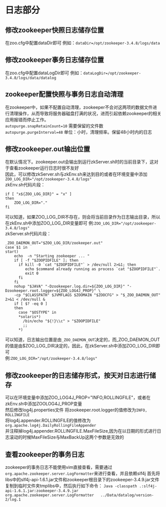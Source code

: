 # 日志部分
## 修改zookeeper快照日志储存位置
在zoo.cfg中配置dataDir即可
例如：`dataDir=/opt/zookeeper-3.4.8/logs/data`
## 修改zookeeper事务日志储存位置
在zoo.cfg中配置dataLogDir即可
例如：`dataLogDir=/opt/zookeeper-3.4.8/logs/data/datalog`
## zookeeper配置快照与事务日志自动清理
在zookeeper中，如果不配置自动清理，zookeeper不会对这两项的数据文件进行清理操作，从而导致将服务器磁盘打满的状况，进而引起依赖zookeeper的相关应用报错而停止工作。  
`autopurge.snapRetainCount=10` 需要保留的文件数  
`autopurge.purgeInterval=48` 单位：小时，清理频率。保留48小时内的日志 
## 修改zookeeper.out输出位置
在默认情况下。zookeeper.out会输出到运行zkServer.sh时的当前目录下，这对于查看zookeeper运行日志时很不友好  
因此，可以修改zkServer.sh与zkEnv.sh来达到目的或者在环境变量中添加`ZOO_LOG_DIR="/opt/zookeeper-3.4.8/logs"`    
zkEnv.sh代码片段：  
```
if [ "x${ZOO_LOG_DIR}" = "x" ]
then
    ZOO_LOG_DIR="."
fi
```
可以知道，如果ZOO_LOG_DIR不存在，则会将当前目录作为日志输出目录，所以在zkEnv.sh中添加ZOO_LOG_DIR变量即可
例:`ZOO_LOG_DIR="/opt/zookeeper-3.4.8/logs"`  
zkServer.sh代码片段：  
```
_ZOO_DAEMON_OUT="$ZOO_LOG_DIR/zookeeper.out"
case $1 in
start)
    echo  -n "Starting zookeeper ... "
    if [ -f "$ZOOPIDFILE" ]; then
      if kill -0 `cat "$ZOOPIDFILE"` > /dev/null 2>&1; then
         echo $command already running as process `cat "$ZOOPIDFILE"`.
         exit 0
      fi
    fi
    nohup "$JAVA" "-Dzookeeper.log.dir=${ZOO_LOG_DIR}" "-Dzookeeper.root.logger=${ZOO_LOG4J_PROP}" \
    -cp "$CLASSPATH" $JVMFLAGS $ZOOMAIN "$ZOOCFG" > "$_ZOO_DAEMON_OUT" 2>&1 < /dev/null &
    if [ $? -eq 0 ]
    then
      case "$OSTYPE" in
      *solaris*)
        /bin/echo "${!}\\c" > "$ZOOPIDFILE"
        ;;
      *)
```
可以知道，日志输出位置是由`_ZOO_DAEMON_OUT`决定的，而_ZOO_DAEMON_OUT的值是由$ZOO_LOG_DIR决定的，因此，在zkServer.sh中添加ZOO_LOG_DIR即可  
例:`ZOO_LOG_DIR="/opt/zookeeper-3.4.8/logs"`  
## 修改zookeeper的日志储存形式，按天对日志进行储存
可以在环境变量中添加ZOO_LOG4J_PROP="INFO,ROLLINGFILE"，或者在zkEnv.sh中添加ZOOLOG4J_PROP变量  
然后修改log4j.properties文件
将zookeeper.root.logger的值修改为`INFO, ROLLINGFILE`  
将log4j.appender.ROLLINGFILE的值修改为`org.apache.log4j.DailyRollingFileAppender`  
并注释掉log4j.appender.ROLLINGFILE.MaxFileSize,因为在以日期的形式进行日志滚动的时候MaxFileSize与MaxBackUp这两个参数是无效的
## 查看zookeeper的事务日志
zookeeper的事务日志不能使用vim直接查看，需要通过`org.apache.zookeeper.server.LogFormatter`来进行查看，并且依赖slf4j
首先将libs中的slf4j-api-1.6.1.jar文件和zookeeper根目录下的zookeeper-3.4.9.jar文件复制到临时文件夹tmplibs中，然后执行如下命令：
`Java -classpath .:slf4j-api-1.6.1.jar:zookeeper-3.4.9.jar  org.apache.zookeeper.server.LogFormatter   ../Data/datalog/version-2/log.1`

